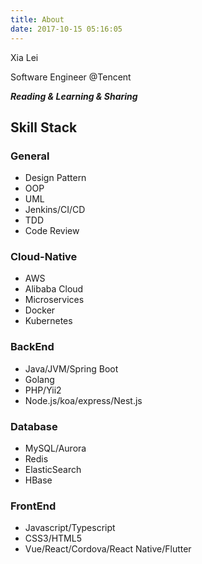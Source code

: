 ```yaml
---
title: About
date: 2017-10-15 05:16:05
---
```

Xia Lei

Software Engineer @Tencent

***Reading & Learning & Sharing***

## Skill Stack

### General
+ Design Pattern
+ OOP
+ UML
+ Jenkins/CI/CD
+ TDD
+ Code Review

### Cloud-Native
+ AWS
+ Alibaba Cloud
+ Microservices
+ Docker
+ Kubernetes

### BackEnd
+ Java/JVM/Spring Boot
+ Golang
+ PHP/Yii2
+ Node.js/koa/express/Nest.js

### Database
+ MySQL/Aurora
+ Redis
+ ElasticSearch
+ HBase

### FrontEnd
+ Javascript/Typescript
+ CSS3/HTML5
+ Vue/React/Cordova/React Native/Flutter
